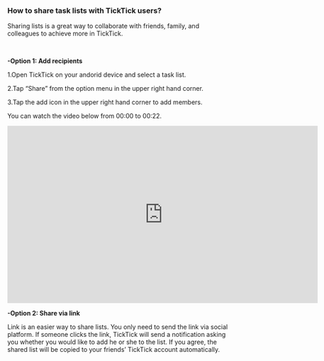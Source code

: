 ### How to share task lists with TickTick users?
Sharing lists is a great way to collaborate with friends, family, and colleagues to achieve more in TickTick.

<br />

**-Option 1: Add recipients**

1.Open TickTick on your andorid device and select a task list.

2.Tap “Share” from the option menu in the upper right hand corner.

3.Tap the add icon in the upper right hand corner to add members.

You can watch the video below from 00:00 to 00:22.

<iframe width="700" height="400" src="https://www.youtube.com/embed/0y4hkxRUOoo?list=PLbWRKVi0_aTFbQcYoQHar2TR88yoO190U" frameborder="0" allowfullscreen></iframe>

<br />


**-Option 2: Share via link**

Link is an easier way to share lists. You only need to send the link via social platform. If someone clicks the link, TickTick will send a notification asking you whether you would like to add he or she to the list. If you agree, the shared list will be copied to your friends’ TickTick account automatically. 






